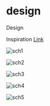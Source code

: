 # design
Design

Inspiration
[Link](http://www.buzzfeed.com/kristinchirico/surprisingly-gorgeous-homes-made-from-shipping-containers#.vop8N4M8WE)

![sch1](http://ak-hdl.buzzfed.com/static/2013-10/enhanced/webdr06/15/14/enhanced-buzz-8423-1381861722-1.jpg)

![sch2](http://ak-hdl.buzzfed.com/static/2013-10/enhanced/webdr02/15/15/enhanced-buzz-18891-1381865139-19.jpg)

![sch3](http://ak-hdl.buzzfed.com/static/2013-10/enhanced/webdr03/15/15/enhanced-buzz-17592-1381865669-0.jpg)

![sch4](http://ak-hdl.buzzfed.com/static/2013-10/enhanced/webdr06/15/15/enhanced-buzz-8441-1381863606-20.jpg)

![sch5](http://ak-hdl.buzzfed.com/static/2013-10/enhanced/webdr03/15/14/enhanced-buzz-3919-1381863513-51.jpg)
